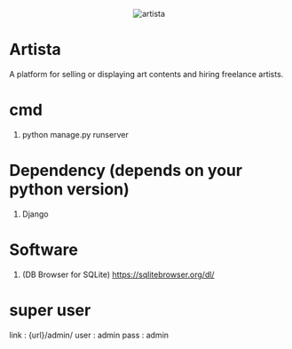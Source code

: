<p align="center"><img src="https://i.imgur.com/RR7JnZW.png?v=3&s=200" title="artista" alt="artista"></p>


# Artista 
 A platform for selling or displaying art contents and hiring freelance artists.

# cmd
1. python manage.py runserver

# Dependency (depends on your python version)
1. Django 


# Software
1. (DB Browser for SQLite) https://sqlitebrowser.org/dl/


# super user
link : {url}/admin/
user : admin
pass : admin
